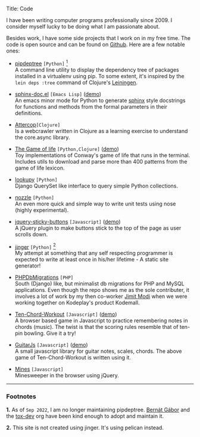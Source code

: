 Title: Code

I have been writing computer programs professionally since 2009. I
consider myself lucky to be doing what I am passionate about.

Besides work, I have some side projects that I work on in my free
time. The code is open source and can be found on
[Github](https://github.com/naiquevin). Here are a few notable ones:

* [pipdeptree](https://github.com/naiquevin/pipdeptree) `[Python]` <a id="footnote-1-ref" href="#footnote-1"><sup>1</sup></a>  
  A command line utility to display the dependency tree of packages
  installed in a virtualenv using pip. To some extent, it's inspired
  by the `lein deps :tree` command of Clojure's
  [Leiningen](http://leiningen.org/).

* [sphinx-doc.el](https://github.com/naiquevin/sphinx-doc.el) `[Emacs
  Lisp]`
  ([demo](https://github.com/naiquevin/sphinx-doc.el/blob/master/demo.gif))  
  An emacs minor mode for Python to generate
  [sphinx](http://sphinx-doc.org/) style docstrings for functions and
  methods from the formal parameters in their definitions.

* [Attercop](https://github.com/naiquevin/attercop)`[Clojure]`  
  Is a webcrawler written in Clojure as a learning exercise to
  understand the core.async library.

* [The Game of life](https://github.com/naiquevin/game-of-life)
  `[Python,Clojure]`
  ([demo](https://github.com/naiquevin/game-of-life/blob/master/pulshuttle_V.gif))  
  Toy implementations of Conway's game of life that runs in the
  terminal. Includes utils to download and parse more than 400
  patterns from the game of life lexicon.

* [lookupy](https://github.com/naiquevin/lookupy) `[Python]`  
  Django QuerySet like interface to query simple Python collections.

* [nozzle](https://github.com/naiquevin/nozzle) `[Python]`  
  An even more quick and simple way to write unit tests using nose
  (highly experimental).

* [jquery-sticky-buttons](https://github.com/naiquevin/jquery-sticky-buttons)
  `[Javascript]`
  ([demo](http://naiquevin.github.com/jquery-sticky-buttons/))  
  A jQuery plugin to make buttons stick to the top of the page as
  user scrolls down.

* [jinger](https://github.com/naiquevin/jinger) `[Python]` <a id="footnote-2-ref" href="#footnote-2"><sup>2</sup></a>  
  My attempt at something that any self respecting programmer is
  expected to write at least once in his/her lifetime - A static site
  generator!

* [PHPDbMigrations](https://github.com/naiquevin/phpDbMigrations)
  `[PHP]`  
  South (Django) like, but minimalist db migrations for PHP and MySQL
  applications. Even though the repo shows me as the sole contributer,
  it involves a lot of work by my then co-worker [Jimit
  Modi](https://github.com/jimymodi) when we were working together on
  Kodeplay's product Kodemall.

* [Ten-Chord-Workout](https://github.com/naiquevin/ten-chord-workout)
  `[Javascript]`
  ([demo](http://naiquevin.github.io/ten-chord-workout/))  
  A browser based game in Javascript to practice remembering notes in
  chords (music). The twist is that the scoring rules resemble that of
  ten-pin bowling. Give it a try!

* [GuitarJs](https://github.com/naiquevin/GuitarJs) `[Javascript]`
  ([demo](http://naiquevin.github.com/GuitarJs/))  
  A small javascript library for guitar notes, scales, chords. The
  above game of Ten-Chord-Workout is written using it.

* [Mines](https://github.com/naiquevin/mines)
  `[Javascript]`  
  Minesweeper in the browser using jQuery.
  
---

### Footnotes

<b id="footnote-1">1.</b> As of `Sep 2022`, I am no longer maintaining
pipdeptree. [Bernát Gábor](https://github.com/gaborbernat) and the
[tox-dev](https://github.com/tox-dev) org have been kind enough to
adopt and maintain it.

<b id="footnote-2">2.</b> This site is not created using jinger. It's
using pelican instead.












